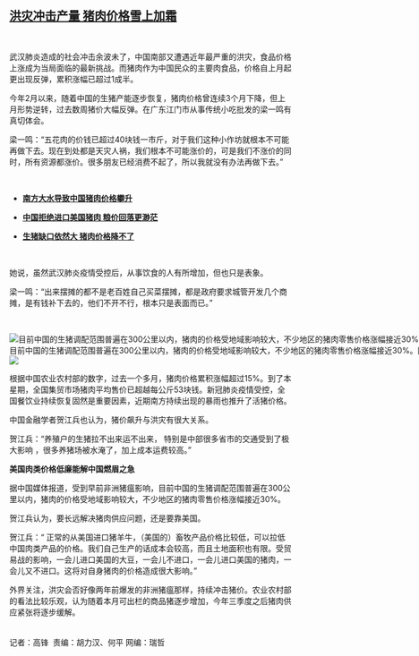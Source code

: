 <!--1594913719000-->
[洪灾冲击产量   猪肉价格雪上加霜](https://www.rfa.org/mandarin/yataibaodao/jingmao/gf-07162020075700.html)
------

<p> </p><p>武汉肺炎造成的社会冲击余波未了，中国南部又遭遇近年最严重的洪灾，食品价格上涨成为当局面临的最新挑战。而猪肉作为中国民众的主要肉食品，价格自上月起更出现反弹，累积涨幅已超过1成半。</p><p>今年2月以来，随着中国的生猪产能逐步恢复，猪肉价格曾连续3个月下降，但上月形势逆转，过去数周猪价大幅反弹。在广东江门市从事传统小吃批发的梁一鸣有真切体会。</p><p>梁一鸣：“五花肉的价钱已超过40块钱一市斤，对于我们这种小作坊就根本不可能再做下去。现在到处都是天灾人祸，我们根本不可能涨价的，可是我们不涨价的同时，所有资源都涨价。很多朋友已经消费不起了，所以我就没有办法再做下去。”</p><p> </p><ul><li><b><a class="external-link" href="http://www.rfa.org/mandarin/Xinwen/2-07132020105253.html">南方大水导致中国猪肉价格攀升</a></b></li></ul><ul><li><b><a class="external-link" href="http://www.rfa.org/mandarin/yataibaodao/jingmao/gf1-06022020074621.html">中国拒绝进口美国猪肉 粮价回落更渺茫</a></b></li></ul><ul><li><b><a class="external-link" href="http://www.rfa.org/mandarin/Xinwen/5-01062020114845.html">生猪缺口依然大 猪肉价格降不了</a></b></li></ul><p> </p><p>她说，虽然武汉肺炎疫情受控后，从事饮食的人有所增加，但也只是表象。</p><p>梁一鸣：“出来摆摊的都不是老百姓自己买菜摆摊，都是政府要求城管开发几个商摊，是有钱补下去的，他们不开不行，根本只是表面而已。”</p><p> </p><p><div class="image-inline captioned" style="width:1500px;"><div style="width:1500px;"><img alt="目前中国的生猪调配范围普遍在300公里以内，猪肉的价格受地域影响较大，不少地区的猪肉零售价格涨幅接近30%。图为，河南双汇集团有限公司，员工在猪肉加工厂工作。（AFP）" src="https://www.rfa.org/mandarin/yataibaodao/jingmao/gf-07162020075700.html/AP_533952548221.jpg" title="目前中国的生猪调配范围普遍在300公里以内，猪肉的价格受地域影响较大，不少地区的猪肉零售价格涨幅接近30%。图为，河南双汇集团有限公司，员工在猪肉加工厂工作。（AFP）"/></div><div class="image-caption"><span style="width:1500px;">目前中国的生猪调配范围普遍在300公里以内，猪肉的价格受地域影响较大，不少地区的猪肉零售价格涨幅接近30%。图为，河南双汇集团有限公司，员工在猪肉加工厂工作。（AFP）</span><span class="copyright"> </span></div><div id="zoomattribute"><a class="single_image" href="/mandarin/yataibaodao/jingmao/gf-07162020075700.html/AP_533952548221.jpg" title="目前中国的生猪调配范围普遍在300公里以内，猪肉的价格受地域影响较大，不少地区的猪肉零售价格涨幅接近30%。图为，河南双汇集团有限公司，员工在猪肉加工厂工作。（AFP）"><img src="/rfa_resources/graphics/icon-zoom.png"/></a></div></div></p><p>根据中国农业农村部的数字，过去一个多月，猪肉价格累积涨幅超过15%。到了本星期，全国集贸市场猪肉平均售价已超越每公斤53块钱。新冠肺炎疫情受控，全国餐饮业持续恢复固然是重要因素，近期南方持续出现的暴雨也推升了活猪价格。</p><p>中国金融学者贺江兵也认为，猪价飙升与洪灾有很大关系。</p><p>贺江兵：“养殖户的生猪拉不出来运不出来， 特别是中部很多省市的交通受到了极大影响 ，很多养猪场被水淹了，加上成本运费较高。”<br/> <b> </b></p><p><b>美国肉类价格低廉能解中国燃眉之急</b></p><p>据中国媒体报道，受到早前非洲猪瘟影响，目前中国的生猪调配范围普遍在300公里以内，猪肉的价格受地域影响较大，不少地区的猪肉零售价格涨幅接近30%。</p><p>贺江兵认为，要长远解决猪肉供应问题，还是要靠美国。</p><p>贺江兵：“ 正常的从美国进口猪羊牛，（美国的）畜牧产品价格比较低，可以拉低中国肉类产品的价格。我们自己生产的话成本会较高，而且土地面积也有限。受贸易战的影响，一会儿进口美国的大豆，一会儿不进口，一会儿进口美国的猪肉，一会儿又不进口。这将对自身猪肉的价格造成很大影响。”</p><p>外界关注，洪灾会否好像两年前爆发的非洲猪瘟那样，持续冲击猪价。农业农村部的看法比较乐观，认为随着本月可出栏的商品猪逐步增加，今年三季度之后猪肉供应紧张将逐步缓解。<br/><br/> <br/>记者：高锋  责编：胡力汉、何平 网编：瑞哲</p>
